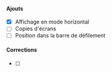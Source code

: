 #### Ajouts
- [x] Affichage en mode horizontal
- [ ] Copies d'écrans
- [ ] Position dans la barre de défilement

#### Corrections
- [ ]
